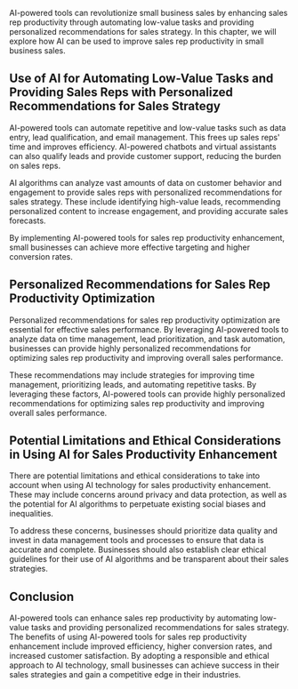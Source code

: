 

AI-powered tools can revolutionize small business sales by enhancing sales rep productivity through automating low-value tasks and providing personalized recommendations for sales strategy. In this chapter, we will explore how AI can be used to improve sales rep productivity in small business sales.

Use of AI for Automating Low-Value Tasks and Providing Sales Reps with Personalized Recommendations for Sales Strategy
----------------------------------------------------------------------------------------------------------------------

AI-powered tools can automate repetitive and low-value tasks such as data entry, lead qualification, and email management. This frees up sales reps' time and improves efficiency. AI-powered chatbots and virtual assistants can also qualify leads and provide customer support, reducing the burden on sales reps.

AI algorithms can analyze vast amounts of data on customer behavior and engagement to provide sales reps with personalized recommendations for sales strategy. These include identifying high-value leads, recommending personalized content to increase engagement, and providing accurate sales forecasts.

By implementing AI-powered tools for sales rep productivity enhancement, small businesses can achieve more effective targeting and higher conversion rates.

Personalized Recommendations for Sales Rep Productivity Optimization
--------------------------------------------------------------------

Personalized recommendations for sales rep productivity optimization are essential for effective sales performance. By leveraging AI-powered tools to analyze data on time management, lead prioritization, and task automation, businesses can provide highly personalized recommendations for optimizing sales rep productivity and improving overall sales performance.

These recommendations may include strategies for improving time management, prioritizing leads, and automating repetitive tasks. By leveraging these factors, AI-powered tools can provide highly personalized recommendations for optimizing sales rep productivity and improving overall sales performance.

Potential Limitations and Ethical Considerations in Using AI for Sales Productivity Enhancement
-----------------------------------------------------------------------------------------------

There are potential limitations and ethical considerations to take into account when using AI technology for sales productivity enhancement. These may include concerns around privacy and data protection, as well as the potential for AI algorithms to perpetuate existing social biases and inequalities.

To address these concerns, businesses should prioritize data quality and invest in data management tools and processes to ensure that data is accurate and complete. Businesses should also establish clear ethical guidelines for their use of AI algorithms and be transparent about their sales strategies.

Conclusion
----------

AI-powered tools can enhance sales rep productivity by automating low-value tasks and providing personalized recommendations for sales strategy. The benefits of using AI-powered tools for sales rep productivity enhancement include improved efficiency, higher conversion rates, and increased customer satisfaction. By adopting a responsible and ethical approach to AI technology, small businesses can achieve success in their sales strategies and gain a competitive edge in their industries.
